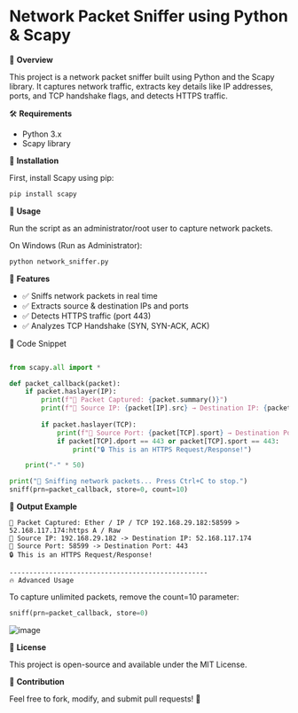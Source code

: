 # Network Packet Sniffer using Python & Scapy

📌 **Overview**

This project is a network packet sniffer built using Python and the Scapy library. It captures network traffic, extracts key details like IP addresses, ports, and TCP handshake flags, and detects HTTPS traffic.

🛠 **Requirements**

- Python 3.x
- Scapy library

🔧 **Installation**

First, install Scapy using pip:

```bash
pip install scapy
```
🚀 **Usage**

Run the script as an administrator/root user to capture network packets.

On Windows (Run as Administrator):

```bash
python network_sniffer.py
```
📜 **Features**

- ✅ Sniffs network packets in real time
- ✅ Extracts source & destination IPs and ports
- ✅ Detects HTTPS traffic (port 443)
- ✅ Analyzes TCP Handshake (SYN, SYN-ACK, ACK)


📄 Code Snippet

```python

from scapy.all import *

def packet_callback(packet):
    if packet.haslayer(IP):
        print(f"📡 Packet Captured: {packet.summary()}")
        print(f"🔹 Source IP: {packet[IP].src} → Destination IP: {packet[IP].dst}")
        
        if packet.haslayer(TCP):
            print(f"🔸 Source Port: {packet[TCP].sport} → Destination Port: {packet[TCP].dport}")
            if packet[TCP].dport == 443 or packet[TCP].sport == 443:
                print("🔒 This is an HTTPS Request/Response!")

    print("-" * 50)

print("📡 Sniffing network packets... Press Ctrl+C to stop.")
sniff(prn=packet_callback, store=0, count=10)
```
📌 **Output Example**

```text
📡 Packet Captured: Ether / IP / TCP 192.168.29.182:58599 > 52.168.117.174:https A / Raw
🔹 Source IP: 192.168.29.182 -> Destination IP: 52.168.117.174
🔸 Source Port: 58599 -> Destination Port: 443
🔒 This is an HTTPS Request/Response!

--------------------------------------------------
🔥 Advanced Usage
```
To capture unlimited packets, remove the count=10 parameter:

```python
sniff(prn=packet_callback, store=0)
```
![image](https://github.com/user-attachments/assets/35ee93d8-1ec5-4029-8c0f-3e2c9913a21a)


📜 **License**

This project is open-source and available under the MIT License.

🤝 **Contribution**

Feel free to fork, modify, and submit pull requests! 🚀
